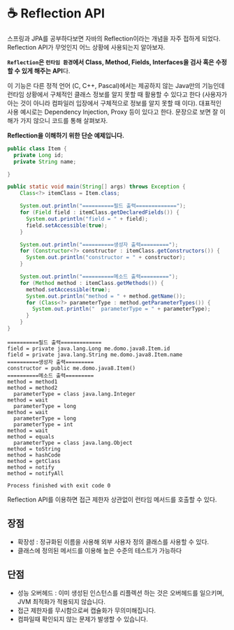 # :coffee: Reflection API
스프링과 JPA를 공부하다보면 자바의 Reflection이라는 개념을 자주 접하게 되었다. Reflection API가 무엇인지 어느 상황에 사용되는지 알아보자.

**`Reflection`은 `런타임 환경`에서 Class, Method, Fields, Interfaces을 검사 혹은 수정할 수 있게 해주는 API**다.

이 기능은 다른 정적 언어 (C, C++, Pascal)에서는 제공하지 않는 Java만의 기능인데 런타임 상황에서 구체적인 클래스 정보를 알지 못할 때 활용할 수 있다고 한다 (사용자가 아는 것이 아니라 컴파일러 입장에서 구체적으로 정보를 알지 못할 때 이다). 대표적인 사용 예시로는 Dependency Injection, Proxy 등이 있다고 한다. 문장으로 보면 잘 이해가 가지 않으니 코드를 통해 살펴보자.

**Reflection을 이해하기 위한 단순 예제입니다.**
```Java
public class Item {
  private Long id;
  private String name;

}
```

```Java
public static void main(String[] args) throws Exception {
    Class<?> itemClass = Item.class;

    System.out.println("==========필드 출력=============");
    for (Field field : itemClass.getDeclaredFields()) {
      System.out.println("field = " + field);
      field.setAccessible(true);
    }

    System.out.println("==========생성자 출력=========");
    for (Constructor<?> constructor : itemClass.getConstructors()) {
      System.out.println("constructor = " + constructor);
    }

    System.out.println("==========메소드 출력=========");
    for (Method method : itemClass.getMethods()) {
      method.setAccessible(true);
      System.out.println("method = " + method.getName());
      for (Class<?> parameterType : method.getParameterTypes()) {
        System.out.println("  parameterType = " + parameterType);
      }
    }
}
```

```
==========필드 출력=============
field = private java.lang.Long me.domo.java8.Item.id
field = private java.lang.String me.domo.java8.Item.name
==========생성자 출력=========
constructor = public me.domo.java8.Item()
==========메소드 출력=========
method = method1
method = method2
  parameterType = class java.lang.Integer
method = wait
  parameterType = long
method = wait
  parameterType = long
  parameterType = int
method = wait
method = equals
  parameterType = class java.lang.Object
method = toString
method = hashCode
method = getClass
method = notify
method = notifyAll

Process finished with exit code 0

```
Reflection API를 이용하면 접근 제한자 상관없이 런타임 메서드를 호출할 수 있다.

## 장점
- 확장성 : 정규화된 이름을 사용해 외부 사용자 정의 클래스를 사용할 수 있다.
- 클래스에 정의된 메서드를 이용해 높은 수준의 테스트가 가능하다

## 단점
- 성능 오버헤드 : 이미 생성된 인스턴스를 리플렉션 하는 것은 오버헤드를 일으키며, JVM 최적화가 적용되지 않습니다.
- 접근 제한자를 무시함으로써 캡슐화가 무의미해집니다.
- 컴파일때 확인되지 않는 문제가 발생할 수 있습니다.
